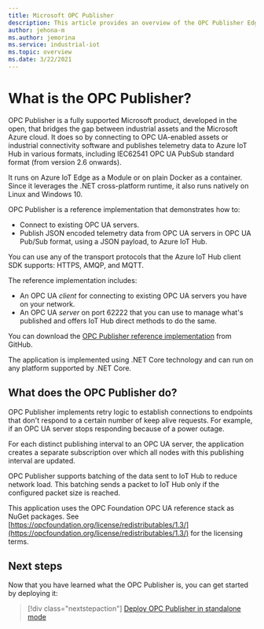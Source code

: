 ```yaml
---
title: Microsoft OPC Publisher
description: This article provides an overview of the OPC Publisher Edge module.
author: jehona-m
ms.author: jemorina
ms.service: industrial-iot
ms.topic: overview
ms.date: 3/22/2021
---
```


# What is the OPC Publisher?

OPC Publisher is a fully supported Microsoft product, developed in the open, that bridges the gap between industrial assets and the Microsoft Azure cloud. It does so by connecting to OPC UA-enabled assets or industrial connectivity software and publishes telemetry data to Azure IoT Hub in various formats, including IEC62541 OPC UA PubSub standard format (from version 2.6 onwards).

It runs on Azure IoT Edge as a Module or on plain Docker as a container. Since it leverages the .NET cross-platform runtime, it also runs natively on Linux and Windows 10.

OPC Publisher is a reference implementation that demonstrates how to:

- Connect to existing OPC UA servers.
- Publish JSON encoded telemetry data from OPC UA servers in OPC UA Pub/Sub format, using a JSON payload, to Azure IoT Hub.

You can use any of the transport protocols that the Azure IoT Hub client SDK supports: HTTPS, AMQP, and MQTT.

The reference implementation includes:

- An OPC UA *client* for connecting to existing OPC UA servers you have on your network.
- An OPC UA *server* on port 62222 that you can use to manage what's published and offers IoT Hub direct methods to do the same.

You can download the [OPC Publisher reference implementation](https://github.com/Azure/iot-edge-opc-publisher) from GitHub.

The application is implemented using .NET Core technology and can run on any platform supported by .NET Core.

## What does the OPC Publisher do?

OPC Publisher implements retry logic to establish connections to endpoints that don't respond to a certain number of keep alive requests. For example, if an OPC UA server stops responding because of a power outage.

For each distinct publishing interval to an OPC UA server, the application creates a separate subscription over which all nodes with this publishing interval are updated.

OPC Publisher supports batching of the data sent to IoT Hub to reduce network load. This batching sends a packet to IoT Hub only if the configured packet size is reached.

This application uses the OPC Foundation OPC UA reference stack as NuGet packages. See [https://opcfoundation.org/license/redistributables/1.3/](https://opcfoundation.org/license/redistributables/1.3/) for the licensing terms.

## Next steps
Now that you have learned what the OPC Publisher is, you can get started by deploying it:

> [!div class="nextstepaction"]
> [Deploy OPC Publisher in standalone mode](tutorial-publisher-deploy-opc-publisher-standalone.md)
